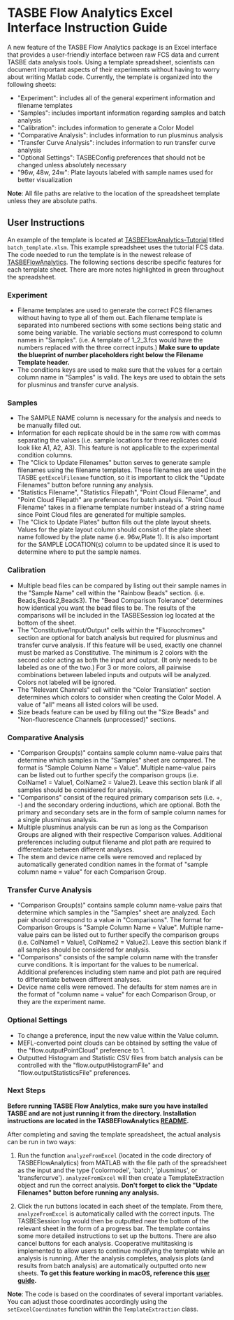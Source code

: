 # TASBE Flow Analytics Excel Interface Instruction Guide

A new feature of the TASBE Flow Analytics package is an Excel interface that provides a user-friendly interface between raw FCS data and current TASBE data analysis tools. Using a template spreadsheet, scientists can document important aspects of their experiments without having to worry about writing Matlab code. Currently, the template is organized into the following sheets:
* "Experiment": includes all of the general experiment information and filename templates
* "Samples": includes important information regarding samples and batch analysis
* "Calibration": includes information to generate a Color Model
* "Comparative Analysis": includes information to run plusminus analysis
* "Transfer Curve Analysis": includes information to run transfer curve analysis
* "Optional Settings": TASBEConfig preferences that should not be changed unless absolutely necessary
* "96w, 48w, 24w": Plate layouts labeled with sample names used for better visualization

**Note**: All file paths are relative to the location of the spreadsheet template unless they are absolute paths.

## User Instructions
An example of the template is located at [TASBEFlowAnalytics-Tutorial](https://github.com/TASBE/TASBEFlowAnalytics-Tutorial) titled ```batch_template.xlsm```. This example spreadsheet uses the tutorial
FCS data. The code needed to run the template is in the newest release of [TASBEFlowAnalytics](https://github.com/TASBE/TASBEFlowAnalytics/releases). The following sections describe specific features for each template sheet. There are more notes highlighted in green throughout the spreadsheet.

### Experiment
* Filename templates are used to generate the correct FCS filenames without having to type all of them out. Each filename template is separated into numbered sections with some sections being static and some being variable. The variable sections must correspond to column names in "Samples".
(i.e. A template of 1_2_3.fcs would have the numbers replaced with the three correct inputs.) **Make sure to update the blueprint of number placeholders right below the Filename Template header.**
* The conditions keys are used to make sure that the values for a certain column name in "Samples" is valid. The keys are used to obtain the sets for plusminus and transfer curve analysis.

### Samples
* The SAMPLE NAME column is necessary for the analysis and needs to be manually filled out.
* Information for each replicate should be in the same row with commas separating the values (i.e. sample locations for three replicates could look like A1, A2, A3). This feature is not applicable to the experimental condition columns.
* The "Click to Update Filenames" button serves to generate sample filenames using the filename templates. These filenames are used in the TASBE ```getExcelFilename``` function, so it is important to click the "Update Filenames" button before running any analysis.
* "Statistics Filename", "Statistics Filepath", "Point Cloud Filename", and "Point Cloud Filepath" are preferences for batch analysis. "Point Cloud Filename" takes in a filename template number instead of a string name since Point Cloud files are generated for multiple samples.
* The "Click to Update Plates" button fills out the plate layout sheets. Values for the plate layout column should consist of the plate sheet name followed by the plate name (i.e. 96w,Plate 1). It is also important for the SAMPLE LOCATION(s) column to be updated since it is used to determine where to put the sample names.

### Calibration
* Multiple bead files can be compared by listing out their sample names in the "Sample Name" cell within the "Rainbow Beads" section. (i.e. Beads,Beads2,Beads3). The "Bead Comparison Tolerance" determines how identical you want the bead files to be. The results of the comparisons will be included in the TASBESession log located at the bottom of the sheet.
* The "Constitutive/Input/Output" cells within the "Fluorochromes" section are optional for batch analysis but required for plusminus and transfer curve analysis. If this feature will be used, exactly one channel must be marked as Constitutive. The minimum is 2 colors with the second color acting as both the input and output. (It only needs to be labeled as one of the two.) For 3 or more colors, all pairwise combinations between labeled inputs and outputs will be analyzed. Colors not labeled will be ignored.
* The "Relevant Channels" cell within the "Color Translation" section determines which colors to consider when creating the Color Model. A value of "all" means all listed colors will be used.
* Size beads feature can be used by filling out the "Size Beads" and "Non-fluorescence Channels (unprocessed)" sections.

### Comparative Analysis
* "Comparison Group(s)" contains sample column name-value pairs that determine which samples in the "Samples" sheet are compared. The format is "Sample Column Name = Value". Multiple name-value pairs can be listed out to further specify the comparison groups (i.e.  ColName1 = Value1, ColName2 = Value2). Leave this section blank if all samples should be considered for analysis.
* "Comparisons" consist of the required primary comparison sets (i.e. +, -) and the secondary ordering inductions, which are optional. Both the primary and secondary sets are in the form of sample column names for a single plusminus analysis.
* Multiple plusminus analysis can be run as long as the Comparison Groups are aligned with their respective Comparison values. Additional preferences including output filename and plot path are required to differentiate between different analyses.
* The stem and device name cells were removed and replaced by automatically generated condition names in the format of "sample column name = value" for each Comparison Group.

### Transfer Curve Analysis
* "Comparison Group(s)" contains sample column name-value pairs that determine which samples in the "Samples" sheet are analyzed. Each pair should correspond to a value in "Comparisons". The format for Comparison Groups is "Sample Column Name = Value". Multiple name-value pairs can be listed out to further specify the comparison groups (i.e.  ColName1 = Value1, ColName2 = Value2). Leave this section blank if all samples should be considered for analysis.
* "Comparisons" consists of the sample column name with the transfer curve conditions. It is important for the values to be numerical. Additional preferences including stem name and plot path are required to differentiate between different analyses.
* Device name cells were removed. The defaults for stem names are in the format of "column name = value" for each Comparison Group, or they are the experiment name.

### Optional Settings
* To change a preference, input the new value within the Value column.
* MEFL-converted point clouds can be obtained by setting the value of the "flow.outputPointCloud" preference to 1.
* Outputted Histogram and Statistic CSV files from batch analysis can be controlled with the "flow.outputHistogramFile" and "flow.outputStatisticsFile" preferences.  

### Next Steps
**Before running TASBE Flow Analytics, make sure you have installed TASBE and are not just running it from the directory. Installation instructions are located in the TASBEFlowAnalytics [README](https://github.com/TASBE/TASBEFlowAnalytics/blob/develop/README.md).**

After completing and saving the template spreadsheet, the actual analysis can be run in two ways:

1) Run the function ```analyzeFromExcel``` (located in the code directory of TASBEFlowAnalytics) from MATLAB
with the file path of the spreadsheet as the input and the type ('colormodel', 'batch', 'plusminus', or 'transfercurve'). ```analyzeFromExcel``` will then create a TemplateExtraction object and run the correct analysis. **Don't forget to click the "Update Filenames" button before running any analysis.**

2) Click the run buttons located in each sheet of the template. From there, ```analyzeFromExcel``` is automatically called with the correct inputs. The TASBESession log would then be outputted near the bottom of the relevant sheet in the form of a progress bar. The template contains some more detailed instructions to set up the buttons. There are also cancel buttons for each analysis. Cooperative multitasking is implemented to allow users to continue modifying the template while an analysis is running. After the analysis completes, analysis plots (and results from batch analysis) are automatically outputted onto new sheets. **To get this feature working in macOS, reference this [user guide](/Excel_macOS_README.md).**

**Note**: The code is based on the coordinates of several important variables. You can adjust those coordinates accordingly using the ```setExcelCoordinates``` function within the ```TemplateExtraction``` class.
